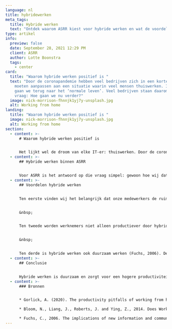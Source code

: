 ```yaml
---
language: nl
title: hybridewerken
meta_tags:
  title: Hybride werken
  text: "Ontdek waarom ASRR kiest voor hybride werken en wat de voordelen zijn. "
type: artikel
info:
  preview: false
  date: September 28, 2021 12:29 PM
  client: ASRR
  author: Lotte Boonstra
  tags:
    - center
card:
  title: "Waarom hybride werken positief is "
  text: "Door de coronapandemie hebben veel bedrijven zich in een korte tijd
    moeten aanpassen aan een situatie waarin veel mensen thuiswerken. Inmiddels
    gaan we terug naar het ‘normale leven’. Veel bedrijven staan daarom voor de
    vraag: Hoe gaan we nu verder?"
  image: nick-morrison-fhnnjk1yj7y-unsplash.jpg
  alt: Working from home
landing:
  title: "Waarom hybride werken positief is "
  image: nick-morrison-fhnnjk1yj7y-unsplash.jpg
  alt: Working from home
section:
  - content: >-
      # Waarom hybride werken positief is


      Het lijkt wel de droom van elke IT-er: thuiswerken. Door de coronapandemie is die droom werkelijkheid geworden, maar voor veel bedrijven was dit een grote uitdaging. Zij hebben zich in een korte tijd moeten aanpassen aan een situatie waarin mensen veel thuiswerken. Inmiddels gaan we terug naar het ‘normale leven’. Veel bedrijven staan daarom voor de vraag: Hoe gaan we nu verder?
  - content: >-
      ## Hybride werken binnen ASRR


      Voor ASRR is het antwoord op die vraag simpel: gewoon hoe wij dat al deden. De keuze om naar kantoor te komen of vanuit huis te werken, ligt bij de werknemer. Er zijn allerlei redenen waarom werknemers de voorkeur geven aan thuiswerken, zoals reistijd, reisgeld, flexibele werktijden etc. Wij zijn van mening dat onze medewerkers productiever en gelukkiger zijn als zij zelf hun werkweek mogen indelen. Daarom krijgen zij de ruimte om tijd- en plaatsonafhankelijk te werken. Alle medewerkers hebben 24/7 toegang tot verschillende online platforms om te kunnen communiceren, samen te werken en planningen te maken. ASRR heeft zich dus onbedoeld al voorbereid op de huidige situatie. Hybride werken brengt nou eenmaal veel voordelen met zich mee.
  - content: >-
      ## Voordelen hybride werken


      Ten eerste vinden wij het belangrijk dat onze medewerkers de ruimte hebben een werkschema te kiezen dat bij hen past. Uit onderzoek is immers gebleken dat werknemers 13.5% productiever zijn wanneer zij hybride werken (Gorlick, 2020). In huis zijn vaak minder afleidingen dan op kantoor. Hierdoor kan in een kortere tijd meer werk worden gedaan. Ook het vervallen van de reistijd leidt tot een hogere productiviteit en concentratie gedurende de dag. In plaats van urenlange vergaderingen zijn binnen ASRR korte en bondige online meetings de norm.


      &nbsp;


      Ten tweede worden werknemers niet alleen productiever door hybride te werken, maar ook gelukkiger. Zij kunnen hun werk, privé-situaties en persoonlijke behoeften namelijk naar eigen inzicht combineren waardoor zij beter in hun vel zitten (Bloom, Liang, Roberts and Ying, 2014). 


      &nbsp;


      Ten derde is hybride werken ook duurzaam werken (Fuchs, 2006). De hoeveelheid energie en materialen die gebruikt worden, zijn lager wanneer werknemers hybride werken. Bovendien heeft deze manier van werken ook een positieve invloed op hun energie, omdat zij aan het einde van een werkdag minder vermoeid zijn. Hybride werken is dus goed voor the people, the planet and the profit. Wil je meer weten over duurzaamheid en duurzaamheid binnen ASRR klik dan [hier](https://asrr.nl/blog/artikel/duurzaamheid).
  - content: >-
      ## Conclusie


      Hybride werken is duurzaam en zorgt voor een hogere productiviteit en gelukkige werknemers. Dat is waarom de medewerkers van ASRR al hybride werkten, maar ook hybride blijven werken.
  - content: >-
      ### Bronnen


      * Gorlick, A. (2020). The productivity pitfalls of working from home in the age of COVID-19. *Stanford News*.

      * Bloom, N., Liang, J., Roberts, J. and Ying, Z., 2014. Does Working from Home Work? Evidence from a Chinese Experiment*. *The Quarterly Journal of Economics*, 130(1), pp.165-218.

      * Fuchs, C., 2006. The implications of new information and communication technologies for sustainability. Environment, Development and Sustainability, 10(3), pp.291-309.
---
```

